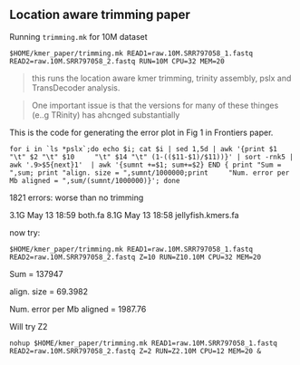 Location aware trimming paper
--

Running `trimming.mk` for 10M dataset

	$HOME/kmer_paper/trimming.mk READ1=raw.10M.SRR797058_1.fastq READ2=raw.10M.SRR797058_2.fastq RUN=10M CPU=32 MEM=20

>this runs the location aware kmer trimming, trinity assembly, pslx and TransDecoder analysis.

>One important issue is that the versions for many of these thinges (e..g TRinity) has ahcnged substantially

This is the code for generating the error plot in Fig 1 in Frontiers paper.

	for i in `ls *pslx`;do echo $i; cat $i | sed 1,5d | awk '{print $1 "\t" $2 "\t" $10 	"\t" $14 "\t" (1-(($11-$1)/$11))}' | sort -rnk5 | awk '.9>$5{next}1'  | awk '{sumnt	+=$1; sum+=$2} END { print "Sum = ",sum; print "align. size = ",sumnt/1000000;print 	"Num. error per Mb aligned = ",sum/(sumnt/1000000)}'; done
	
1821 errors: worse than no trimming



3.1G May 13 18:59 both.fa
8.1G May 13 18:58 jellyfish.kmers.fa

now try:

	$HOME/kmer_paper/trimming.mk READ1=raw.10M.SRR797058_1.fastq READ2=raw.10M.SRR797058_2.fastq Z=10 RUN=Z10.10M CPU=32 MEM=20
	
Sum =  137947

align. size =  69.3982

Num. error per Mb aligned =  1987.76


Will try Z2


	nohup $HOME/kmer_paper/trimming.mk READ1=raw.10M.SRR797058_1.fastq READ2=raw.10M.SRR797058_2.fastq Z=2 RUN=Z2.10M CPU=12 MEM=20 &
